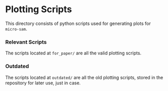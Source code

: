 # Plotting Scripts

This directory consists of python scripts used for generating plots for `micro-sam`.

### Relevant Scripts
The scripts located at `for_paper/` are all the valid plotting scripts.

### Outdated

The scripts located at `outdated/` are all the old plotting scripts, stored in the repository for later use, just in case.